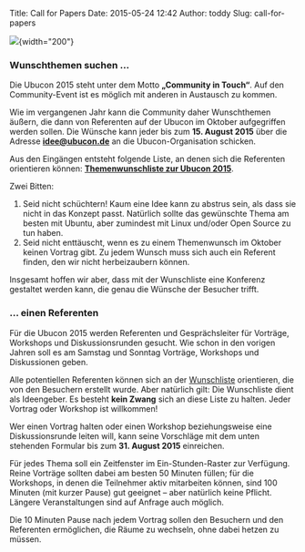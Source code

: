 Title: Call for Papers
Date: 2015-05-24 12:42
Author: toddy
Slug: call-for-papers

![](/sites/ubucon.de/files/hwtk.jpg){width="200"}


### Wunschthemen suchen …


Die Ubucon 2015 steht unter dem Motto **„Community in Touch“**. Auf den
Community-Event ist es möglich mit anderen in Austausch zu kommen.


Wie im vergangenen Jahr kann die Community daher Wunschthemen äußern,
die dann von Referenten auf der Ubucon im Oktober aufgegriffen werden
sollen. Die Wünsche kann jeder bis zum **15. August 2015** über die
Adresse **<idee@ubucon.de>** an die Ubucon-Organisation schicken.


Aus den Eingängen entsteht folgende Liste, an denen sich die Referenten
orientieren können: **[Themenwunschliste zur Ubucon
2015](/2015/themenwunschliste)**.


Zwei Bitten:


1.  Seid nicht schüchtern! Kaum eine Idee kann zu abstrus sein, als dass
    sie nicht in das Konzept passt. Natürlich sollte das gewünschte
    Thema am besten mit Ubuntu, aber zumindest mit Linux und/oder Open
    Source zu tun haben.
2.  Seid nicht enttäuscht, wenn es zu einem Themenwunsch im Oktober
    keinen Vortrag gibt. Zu jedem Wunsch muss sich auch ein Referent
    finden, den wir nicht herbeizaubern können.


Insgesamt hoffen wir aber, dass mit der Wunschliste eine Konferenz
gestaltet werden kann, die genau die Wünsche der Besucher trifft.


### … einen Referenten


Für die Ubucon 2015 werden Referenten und Gesprächsleiter für Vorträge,
Workshops und Diskussionsrunden gesucht. Wie schon in den vorigen Jahren
soll es am Samstag und Sonntag Vorträge, Workshops und Diskussionen
geben.


Alle potentiellen Referenten können sich an der
[Wunschliste](/2015/themenwunschliste) orientieren, die von den
Besuchern erstellt wurde. Aber natürlich gilt: Die Wunschliste dient als
Ideengeber. Es besteht **kein Zwang** sich an diese Liste zu halten.
Jeder Vortrag oder Workshop ist willkommen!


Wer einen Vortrag halten oder einen Workshop beziehungsweise eine
Diskussionsrunde leiten will, kann seine Vorschläge mit dem unten
stehenden Formular bis zum **31. August 2015** einreichen.


Für jedes Thema soll ein Zeitfenster im Ein-Stunden-Raster zur
Verfügung. Reine Vorträge sollten dabei am besten 50 Minuten füllen; für
die Workshops, in denen die Teilnehmer aktiv mitarbeiten können, sind
100 Minuten (mit kurzer Pause) gut geeignet – aber natürlich keine
Pflicht. Längere Veranstaltungen sind auf Anfrage auch möglich.


Die 10 Minuten Pause nach jedem Vortrag sollen den Besuchern und den
Referenten ermöglichen, die Räume zu wechseln, ohne dabei hetzen zu
müssen.
